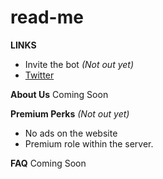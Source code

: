 # read-me

**LINKS**
- Invite the bot _(Not out yet)_
- [Twitter](https://twitter.com/CytoDiscord)

**About Us**
Coming Soon

**Premium Perks** _(Not out yet)_
- No ads on the website
- Premium role within the server.

**FAQ**
Coming Soon

